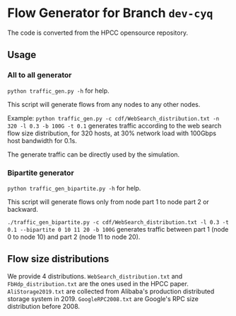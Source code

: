 # Flow Generator for Branch `dev-cyq`

The code is converted from the HPCC opensource repository.

## Usage

### All to all generator

`python traffic_gen.py -h` for help.

This script will generate flows from any nodes to any other nodes.

Example:
`python traffic_gen.py -c cdf/WebSearch_distribution.txt -n 320 -l 0.3 -b 100G -t 0.1` generates traffic according to the web search flow size distribution, for 320 hosts, at 30% network load with 100Gbps host bandwidth for 0.1s.

The generate traffic can be directly used by the simulation.

### Bipartite generator

`python traffic_gen_bipartite.py -h` for help.

This script will generate flows only from node part 1 to node part 2 or backward.

`./traffic_gen_bipartite.py -c cdf/WebSearch_distribution.txt -l 0.3 -t 0.1 --bipartite 0 10 11 20 -b 100G` generates traffic between part 1 (node 0 to node 10) and part 2 (node 11 to node 20).

## Flow size distributions
We provide 4 distributions. `WebSearch_distribution.txt` and `FbHdp_distribution.txt` are the ones used in the HPCC paper. `AliStorage2019.txt` are collected from Alibaba's production distributed storage system in 2019. `GoogleRPC2008.txt` are Google's RPC size distribution before 2008.
